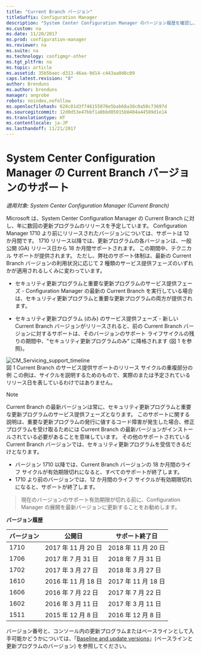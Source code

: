 ```yaml
---
title: "Current Branch バージョン"
titleSuffix: Configuration Manager
description: "System Center Configuration Manager のバージョン履歴を確認し、提供サービスのフェーズについて説明します。"
ms.custom: na
ms.date: 11/20/2017
ms.prod: configuration-manager
ms.reviewer: na
ms.suite: na
ms.technology: configmgr-other
ms.tgt_pltfrm: na
ms.topic: article
ms.assetid: 35b5baec-d313-46aa-9d14-c443aa0d6c09
caps.latest.revision: "8"
author: Brenduns
ms.author: brenduns
manager: angrobe
robots: noindex,nofollow
ms.openlocfilehash: 628c01d3f746155076e5bab68a38c0a50c73697d
ms.sourcegitcommit: 12d0d53e47bbf1a0bbd85015b8404a44589d1e14
ms.translationtype: HT
ms.contentlocale: ja-JP
ms.lasthandoff: 11/21/2017
---
```

# <a name="support-for-system-center-configuration-manager-current-branch-versions"></a>System Center Configuration Manager の Current Branch バージョンのサポート

*適用対象: System Center Configuration Manager (Current Branch)*

Microsoft は、System Center Configuration Manager の Current Branch に対し、年に数回の更新プログラムのリリースを予定しています。 Configuration Manager 1710 より前にリリースされたバージョンについては、サポートは 12 か月間です。 1710 リリース以降では、更新プログラムの各バージョンは、一般公開 (GA) リリース日から 18 か月間サポートされます。 この期間中、テクニカル サポートが提供されます。 ただし、弊社のサポート体制は、最新の Current Branch バージョンの利用状況に応じて 2 種類のサービス提供フェーズのいずれかが適用されるしくみに変わっています。  

-   セキュリティ更新プログラムと重要な更新プログラムのサービス提供フェーズ - Configuration Manager の最新の Current Branch を実行している場合は、セキュリティ更新プログラムと重要な更新プログラムの両方が提供されます。  

-   セキュリティ更新プログラム (のみ) のサービス提供フェーズ - 新しい Current Branch バージョンがリリースされると、前の Current Branch バージョンに対するサポートは、そのバージョンのサポート ライフサイクルの残りの期間中、"セキュリティ更新プログラムのみ" に降格されます (図 1 を参照)。  

 ![CM&#95;Servicing&#95;support&#95;timeline](media/CM_Servicing_support_timeline1.png "CM_Servicing_support_timeline")  
図 1 Current Branch のサービス提供サポートのリリース サイクルの重複部分の例 この例は、サイクルを説明するためのもので、実際のまたは予定されているリリース日を表しているわけではありません。

> [!NOTE]  
>  Current Branch の最新バージョンは常に、セキュリティ更新プログラムと重要な更新プログラムのサービス提供フェーズとなります。 このサポートに関する説明は、重要な更新プログラムの発行に値するコード障害が発生した場合、修正プログラムを受け取るためには Current Branch の最新バージョンがインストールされている必要があることを意味しています。 その他のサポートされている Current Branch バージョンでは、セキュリティ更新プログラムを受信できるだけとなります。
> - バージョン 1710 以降では、Current Branch バージョンの 18 か月間のライフ サイクルが有効期限切れになると、すべてのサポートが終了します。
> - 1710 より前のバージョンでは、12 か月間のライフ サイクルが有効期限切れになると、サポートが終了します。

> 現在のバージョンのサポート有効期限が切れる前に、Configuration Manager の展開を最新バージョンに更新することをお勧めします。

 **バージョン履歴**  

|バージョン|公開日|サポート終了日|  
|-------------|-----------------------|----------------------|  
|1710|2017 年 11 月 20 日|2018 年 11 月 20 日|
|1706|2017 年 7 月 31 日|2018 年 7 月 31 日|
|1702|2017 年 3 月 27 日|2018 年 3 月 27 日|
|1610|2016 年 11 月 18 日|2017 年 11 月 18 日|
|1606|2016 年 7 月 22 日| 2017 年 7 月 22 日|
|1602|2016 年 3 月 11 日|2017 年 3 月 11 日|
|1511|2015 年 12 月 8 日|2016 年 12 月 8 日|  




バージョン番号と、コンソール内の更新プログラムまたはベースラインとして入手可能かどうかについては、「[Baseline and update versions](/sccm/core/servers/manage/updates#a-namebkmkbaselinesa-baseline-and-update-versions)」(ベースラインと更新プログラムのバージョン) を参照してください。
